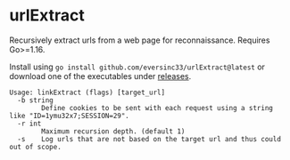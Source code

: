 # urlExtract

Recursively extract urls from a web page for reconnaissance. Requires Go>=1.16.

Install using `go install github.com/eversinc33/urlExtract@latest` or download one of the executables under [releases](https://github.com/eversinc33/LinkExtract/releases).

```
Usage: linkExtract (flags) [target_url]
  -b string
        Define cookies to be sent with each request using a string like "ID=1ymu32x7;SESSION=29".
  -r int
        Maximum recursion depth. (default 1)
  -s    Log urls that are not based on the target url and thus could out of scope.
```

